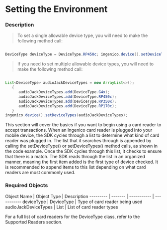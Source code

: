 # Setting the Environment

### Description 
>To set a single allowable device type, you will need to make the following method call:

  ```java

DeviceType deviceType = DeviceType.RP450c; ingenico.device().setDeviceType(deviceType);

   ```
   
>If you need to set multiple allowable device types, you will need to make the following method call:

  ```java

List<DeviceType> audioJackDeviceTypes = new ArrayList<>();
     {
        audioJackDeviceTypes.add(DeviceType.G4x); 
		audioJackDeviceTypes.add(DeviceType.RP450c); 
		audioJackDeviceTypes.add(DeviceType.RP350x); 
		audioJackDeviceTypes.add(DeviceType.RP170c);
     }
ingenico.device().setDeviceTypes(audioJackDeviceTypes);


   ```
  
This section will cover the basics if you want to begin using a card reader to accept transactions. When an Ingenico card reader is plugged into your mobile device, the SDK cycles through a list to determine what kind of card reader was plugged in. The list that it searches through is appended by calling the setDeviceType() or setDeviceTypes() method calls, as shown in the code example.
Once the SDK cycles through this list, it checks to ensure that there is a match. The SDK reads through the list in an organized manner, meaning the first item added is the first type of device checked. It is recommended to append items to this list depending on what card readers are most commonly used.


### Required Objects

Object Name | Object Type | Description
--------- | ------- | ----------- | -----------
deviceType | DeviceType | Type of card reader being used
audioJackDeviceTypes | List<DeviceType> | List of card reader types


<aside class="notice">
For a full list of card readers for the DeviceType class, refer to the Supported Readers section. 
</aside>